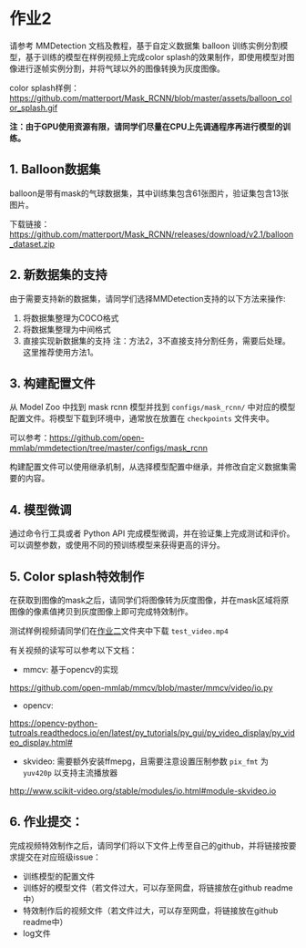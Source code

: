 # 作业2

请参考 MMDetection 文档及教程，基于自定义数据集 balloon 训练实例分割模型，基于训练的模型在样例视频上完成color splash的效果制作，即使用模型对图像进行逐帧实例分割，并将气球以外的图像转换为灰度图像。

color splash样例：
https://github.com/matterport/Mask_RCNN/blob/master/assets/balloon_color_splash.gif 


**注：由于GPU使用资源有限，请同学们尽量在CPU上先调通程序再进行模型的训练。**

## 1. Balloon数据集

balloon是带有mask的气球数据集，其中训练集包含61张图片，验证集包含13张图片。

下载链接：https://github.com/matterport/Mask_RCNN/releases/download/v2.1/balloon_dataset.zip 

## 2. 新数据集的支持

由于需要支持新的数据集，请同学们选择MMDetection支持的以下方法来操作:

1. 将数据集整理为COCO格式
2. 将数据集整理为中间格式
3. 直接实现新数据集的支持
注：方法2，3不直接支持分割任务，需要后处理。这里推荐使用方法1。

## 3. 构建配置文件

从 Model Zoo 中找到 mask rcnn 模型并找到 `configs/mask_rcnn/` 中对应的模型配置文件。将模型下载到环境中，通常放在放置在 `checkpoints` 文件夹中。

可以参考：https://github.com/open-mmlab/mmdetection/tree/master/configs/mask_rcnn 


构建配置文件可以使用继承机制，从选择模型配置中继承，并修改自定义数据集需要的内容。



## 4. 模型微调

通过命令行工具或者 Python API 完成模型微调，并在验证集上完成测试和评价。可以调整参数，或使用不同的预训练模型来获得更高的评分。


## 5. Color splash特效制作

在获取到图像的mask之后，请同学们将图像转为灰度图像，并在mask区域将原图像的像素值拷贝到灰度图像上即可完成特效制作。


测试样例视频请同学们在[作业二](https://github.com/open-mmlab/OpenMMLabCamp/tree/main/AI%20%E5%AE%9E%E6%88%98%E8%90%A5%E5%9F%BA%E7%A1%80%E7%8F%AD/%E4%BD%9C%E4%B8%9A%E4%BA%8C%E8%B5%84%E6%96%99)文件夹中下载 `test_video.mp4`


有关视频的读写可以参考以下文档：

- mmcv: 基于opencv的实现 

https://github.com/open-mmlab/mmcv/blob/master/mmcv/video/io.py 

- opencv:

https://opencv-python-tutroals.readthedocs.io/en/latest/py_tutorials/py_gui/py_video_display/py_video_display.html# 

- skvideo: 需要额外安装ffmepg，且需要注意设置压制参数 `pix_fmt` 为 `yuv420p` 以支持主流播放器

http://www.scikit-video.org/stable/modules/io.html#module-skvideo.io 


## 6. 作业提交：

完成视频特效制作之后，请同学们将以下文件上传至自己的github，并将链接按要求提交在对应班级issue：

* 训练模型的配置文件
* 训练好的模型文件（若文件过大，可以存至网盘，将链接放在github readme中）
* 特效制作后的视频文件（若文件过大，可以存至网盘，将链接放在github readme中）
* log文件

